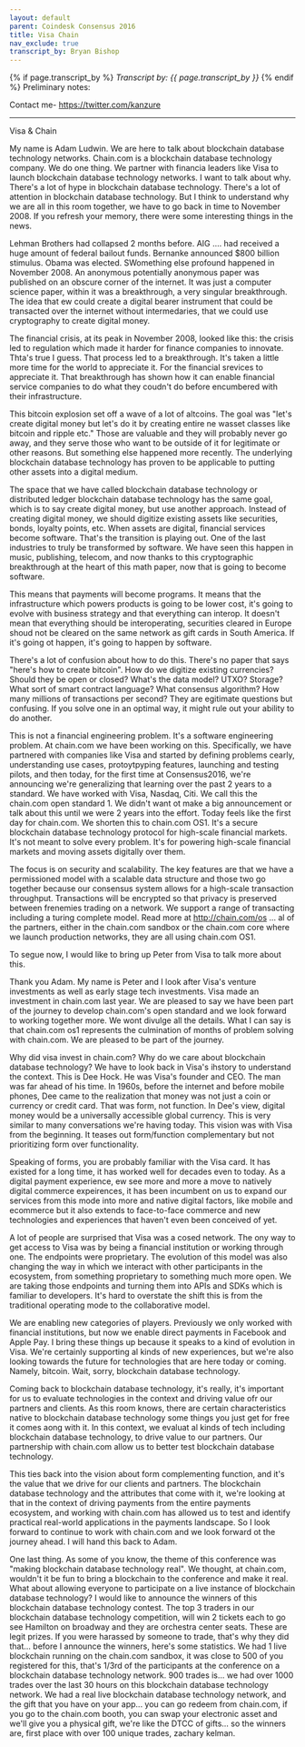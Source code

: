 ```yaml
---
layout: default
parent: Coindesk Consensus 2016
title: Visa Chain
nav_exclude: true
transcript_by: Bryan Bishop
---
```


{% if page.transcript_by %} <i>Transcript by:
{{ page.transcript_by }}</i> {% endif %} Preliminary notes:

Contact me- <https://twitter.com/kanzure>

---

Visa & Chain

My name is Adam Ludwin. We are here to talk about blockchain database
technology networks. Chain.com is a blockchain database technology
company. We do one thing. We partner with financia leaders like Visa to
launch blockchain database technology networks. I want to talk about
why. There's a lot of hype in blockchain database technology. There's a
lot of attention in blockchain database technology. But I think to
understand why we are all in this room together, we have to go back in
time to November 2008. If you refresh your memory, there were some
interesting things in the news.

Lehman Brothers had collapsed 2 months before. AIG .... had received a
huge amount of federal bailout funds. Bernanke announced $800 billion
stimulus. Obama was elected. SWomething else profound happened in
November 2008. An anonymous potentially anonymous paper was published on
an obscure corner of the internet. It was just a computer science paper,
within it was a breakthrough, a very singular breakthrough. The idea
that ew could create a digital bearer instrument that could be
transacted over the internet without intermedaries, that we could use
cryptography to create digital money.

The financial crisis, at its peak in November 2008, looked like this:
the crisis led to regulation which made it harder for finance companies
to innovate. Thta's true I guess. That process led to a breakthrough.
It's taken a little more time for the world to appreciate it. For the
financial srevices to appreciate it. That breakthrough has shown how it
can enable financial service companies to do what they coudn't do before
encumbered with their infrastructure.

This bitcoin explosion set off a wave of a lot of altcoins. The goal was
"let's create digital money but let's do it by creating entire ne wasset
classes like bitcoin and ripple etc." Those are valuable and they will
probably never go away, and they serve those who want to be outside of
it for legitimate or other reasons. But something else happened more
recently. The underlying blockchain database technology has proven to be
applicable to putting other assets into a digital medium.

The space that we have called blockchain database technology or
distributed ledger blockchain database technology has the same goal,
which is to say create digital money, but use another approach. Instead
of creating digital money, we should digitize existing assets like
securities, bonds, loyalty points, etc. When assets are digital,
financial services become software. That's the transition is playing
out. One of the last industries to truly be transformed by software. We
have seen this happen in music, publishing, telecom, and now thanks to
this cryptographic breakthrough at the heart of this math paper, now
that is going to become software.

This means that payments will become programs. It means that the
infrastructure which powers products is going to be lower cost, it's
going to evolve with business strategy and that everything can interop.
It doesn't mean that everything should be interoperating, securities
cleared in Europe shoud not be cleared on the same network as gift cards
in South America. If it's going ot happen, it's going to happen by
software.

There's a lot of confusion about how to do this. There's no paper that
says "here's how to create bitcoin". How do we digitize existing
currencies? Should they be open or closed? What's the data model? UTXO?
Storage? What sort of smart contract language? What consensus algorithm?
How many millions of transactions per second? They are egitimate
questions but confusing. If you solve one in an optimal way, it might
rule out your ability to do another.

This is not a financial engineering problem. It's a software engineering
problem. At chain.com we have been working on this. Specifically, we
have partnered with companies like Visa and started by defining problems
cearly, understanding use cases, protoytpyping features, launching and
testing pilots, and then today, for the first time at Consensus2016,
we're announcing we're generalizing that learning over the past 2 years
to a standard. We have worked with Visa, Nasdaq, Citi. We call this the
chain.com open standard 1. We didn't want ot make a big announcement or
talk about this until we were 2 years into the effort. Today feels like
the first day for chain.com. We shorten this to chain.com OS1. It's a
secure blockchain database technology protocol for high-scale financial
markets. It's not meant to solve every problem. It's for powering
high-scale financial markets and moving assets digitally over them.

The focus is on security and scalability. The key features are that we
have a permissioned model with a scalable data structure and those two
go together because our consensus system allows for a high-scale
transaction throughput. Transactions will be encrypted so that privacy
is preserved between frenemies trading on a network. We support a range
of transacting including a turing complete model. Read more at
<http://chain.com/os> ... al of the partners, either in the chain.com
sandbox or the chain.com core where we launch production networks, they
are all using chain.com OS1.

To segue now, I would like to bring up Peter from Visa to talk more
about this.

Thank you Adam. My name is Peter and I look after Visa's venture
investments as well as early stage tech investments. Visa made an
investment in chain.com last year. We are pleased to say we have been
part of the journey to develop chain.com's open standard and we look
forward to working together more. We wont divulge all the details. What
I can say is that chain.com os1 represents the culmination of months of
problem solving with chain.com. We are pleased to be part of the
journey.

Why did visa invest in chain.com? Why do we care about blockchain
database technology? We have to look back in Visa's ihstory to
understand the context. This is Dee Hock. He was Visa's founder and CEO.
The man was far ahead of his time. In 1960s, before the internet and
before mobile phones, Dee came to the realization that money was not
just a coin or currency or credit card. That was form, not function. In
Dee's view, digital money would be a universally accessible global
currency. This is very similar to many conversations we're having today.
This vision was with Visa from the beginning. It teases out
form/function complementary but not prioritizing form over
functionality.

Speaking of forms, you are probably familiar with the Visa card. It has
existed for a long time, it has worked well for decades even to today.
As a digital payment experience, ew see more and more a move to natively
digital commerce expeirences, it has been incumbent on us to expand our
services from this mode into more and native digital factors, like
mobile and ecommerce but it also extends to face-to-face commerce and
new technologies and experiences that haven't even been conceived of
yet.

A lot of people are surprised that Visa was a cosed network. The ony way
to get access to Visa was by being a financial institution or working
through one. The endpoints were proprietary. The evolution of this model
was also changing the way in which we interact with other participants
in the ecosystem, from something proprietary to something much more
open. We are taking those endpoints and turning them into APIs and SDKs
which is familiar to developers. It's hard to overstate the shift this
is from the traditional operating mode to the collaborative model.

We are enabling new categories of players. Previously we only worked
with financial institutions, but now we enable direct payments in
Facebook and Apple Pay. I bring these things up because it speaks to a
kind of evolution in Visa. We're certainly supporting al kinds of new
experiences, but we're also looking towards the future for technologies
that are here today or coming. Namely, bitcoin. Wait, sorry, blockchain
database technology.

Coming back to blockchain database technology, it's really, it's
important for us to evaluate technologies in the context and driving
value ofr our partners and clients. As this room knows, there are
certain characteristics native to blockchain database technology some
things you just get for free it comes aong with it. In this context, we
evaluat al kinds of tech including blockchain database technology, to
drive value to our partners. Our partnership with chain.com allow us to
better test blockchain database technology.

This ties back into the vision about form complementing function, and
it's the value that we drive for our clients and partners. The
blockchain database technology and the attributes that come with it,
we're looking at that in the context of driving payments from the entire
payments ecosystem, and working with chain.com has allowed us to test
and identify practical real-world applications in the payments
landscape. So I look forward to continue to work with chain.com and we
look forward ot the journey ahead. I will hand this back to Adam.

One last thing. As some of you know, the theme of this conference was
"making blockchain database technology real". We thought, at chain.com,
wouldn't it be fun to bring a blockchain to the conference and make it
real. What about allowing everyone to participate on a live instance of
blockchain database technology? I would like to announce the winners of
this blockchain database technology contest. The top 3 traders in our
blockchain database technology competition, will win 2 tickets each to
go see Hamilton on broadway and they are orchestra center seats. These
are legit prizes. If you were harassed by someone to trade, that's why
they did that... before I announce the winners, here's some statistics.
We had 1 live blockchain running on the chain.com sandbox, it was close
to 500 of you registered for this, that's 1/3rd of the participants at
the conference on a blockchain database technology network. 900 trades
is... we had over 1000 trades over the last 30 hours on this blockchain
database technology network. We had a real live blockchain database
technology network, and the gift that you have on your app... you can go
redeem from chain.com, if you go to the chain.com booth, you can swap
your electronic asset and we'll give you a physical gift, we're like the
DTCC of gifts... so the winners are, first place with over 100 unique
trades, zachary kelman.
